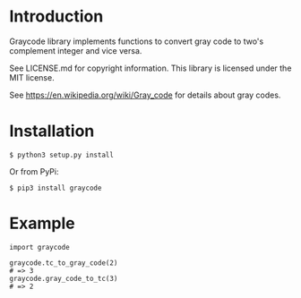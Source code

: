 # Introduction

Graycode library implements functions to convert gray code to two's complement
integer and vice versa.

See LICENSE.md for copyright information. This library is licensed under the
MIT license.

See https://en.wikipedia.org/wiki/Gray_code for details about gray codes.

# Installation

```
$ python3 setup.py install
```
Or from PyPi:
```
$ pip3 install graycode
```

# Example

    import graycode

    graycode.tc_to_gray_code(2)
    # => 3
    graycode.gray_code_to_tc(3)
    # => 2
